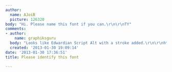 ```yaml
---
author:
  name: AJoiB
  picture: 126320
body: "Hi. Please name this font if you can.\r\n\r\nTY"
comments:
- author:
    name: graphiksguru
  body: "Looks like Edwardian Script Alt with a stroke added.\r\n\r\nhttp://www.myfonts.com/fonts/itc/edwardian-script/edwardian-scr-alt/"
  created: '2013-01-30 19:09:14'
date: '2013-01-30 17:36:51'
title: Please identify this font

---
```

